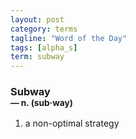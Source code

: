 ```yaml
---
layout: post
category: terms
tagline: "Word of the Day"
tags: [alpha_s]
term: subway
---
```


<h3>Subway<br/> <small>&mdash; n. (sub<span>&middot;</span>way)</small></h3>
<p><ol>
<li>a non-optimal strategy</li>
</ol></p>

